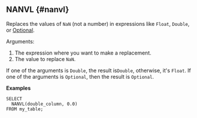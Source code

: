 ## NANVL {#nanvl}

Replaces the values of `NaN` (not a number) in expressions like `Float`, `Double`, or [Optional](../../../types/optional.md).

Arguments:

1. The expression where you want to make a replacement.
2. The value to replace `NaN`.

If one of the arguments is `Double`, the result is`Double`, otherwise, it's `Float`. If one of the arguments is `Optional`, then the result is `Optional`.

**Examples**

```yql
SELECT
  NANVL(double_column, 0.0)
FROM my_table;
```

